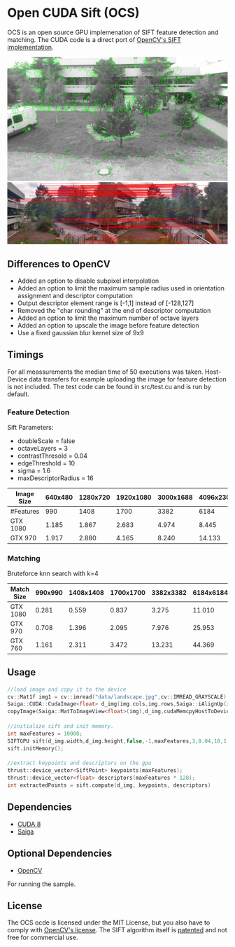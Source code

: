 # Open CUDA Sift (OCS)

OCS is an open source GPU implemenation of SIFT feature detection and matching. The CUDA code is a direct port of [OpenCV's SIFT implementation](https://github.com/opencv/opencv_contrib/blob/master/modules/xfeatures2d/src/sift.cpp).

<img src="data/features_ref.jpg" width="600"/> 
<img src="data/matches_ref.jpg" /> 

## Differences to OpenCV

 * Added an option to disable subpixel interpolation
 * Added an option to limit the maximum sample radius used in orientation assignment and descriptor computation
 * Output descriptor element range is [-1,1] instead of [-128,127]
 * Removed the "char rounding" at the end of descriptor computation
 * Added an option to limit the maximum number of octave layers
 * Added an option to upscale the image before feature detection
 * Use a fixed gaussian blur kernel size of 9x9


## Timings

For all meassurements the median time of 50 executions was taken. Host-Device data transfers for example uploading the image for feature detection is not included. The test code can be found in src/test.cu and  is run by default.


### Feature Detection

Sift Parameters:

* doubleScale = false
* octaveLayers = 3
* contrastThresold = 0.04
* edgeThreshold = 10
* sigma = 1.6
* maxDescriptorRadius = 16


| Image Size  |      640x480      | 1280x720 | 1920x1080 | 3000x1688 | 4096x2304 | 
| --- | --- | --- | --- |--- |--- |
| #Features | 990 | 1408 | 1700 | 3382 |6184 |
| GTX 1080 | 1.185 | 1.867 | 2.683 | 4.974 |8.445 |
| GTX 970 | 1.917 | 2.880 | 4.165 | 8.240 | 14.133 |

### Matching

Bruteforce knn search with k=4 

| Match Size   |      990x990      | 1408x1408 | 1700x1700 | 3382x3382 |  6184x6184 | 
| --- | --- | --- | --- |--- |--- |
| GTX 1080 | 0.281 | 0.559 | 0.837 | 3.275 |11.010 |
| GTX 970 | 0.708 | 1.396 | 2.095 | 7.976 |25.953 |
| GTX 760 | 1.161 | 2.311 | 3.472 | 13.231 |44.369 |

## Usage

```c++
//load image and copy it to the device
cv::Mat1f img1 = cv::imread("data/landscape.jpg",cv::IMREAD_GRAYSCALE);
Saiga::CUDA::CudaImage<float> d_img(img.cols,img.rows,Saiga::iAlignUp(img.cols*sizeof(float),256));
copyImage(Saiga::MatToImageView<float>(img),d_img,cudaMemcpyHostToDevice);

//initialize sift and init memory. 
int maxFeatures = 10000;
SIFTGPU sift(d_img.width,d_img.height,false,-1,maxFeatures,3,0.04,10,1.6);
sift.initMemory();

//extract keypoints and descriptors on the gpu
thrust::device_vector<SiftPoint> keypoints(maxFeatures);
thrust::device_vector<float> descriptors(maxFeatures * 128);
int extractedPoints = sift.compute(d_img, keypoints, descriptors)
```

## Dependencies

 * [CUDA 8](https://developer.nvidia.com/cuda-downloads)
 * [Saiga](https://github.com/darglein/saiga) 

## Optional Dependencies

 * [OpenCV](https://github.com/opencv/opencv) 
 
For running the sample.

## License

The OCS ocde is licensed under the MIT License, but you also have to comply with [OpenCV's license](https://github.com/opencv/opencv_contrib/blob/master/LICENSE). The SIFT algorithm itself is [patented](https://www.google.com/patents/US6711293) and not free for commercial use.

